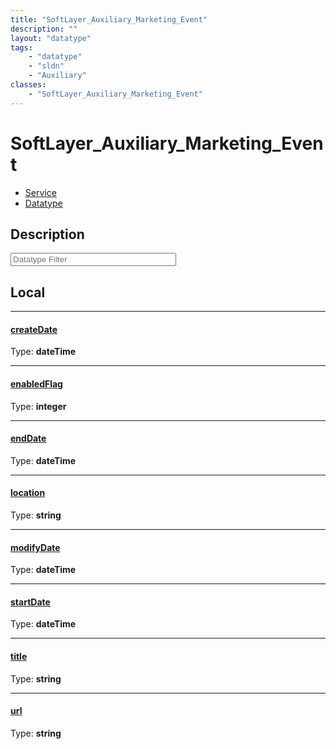 ```yaml
---
title: "SoftLayer_Auxiliary_Marketing_Event"
description: ""
layout: "datatype"
tags:
    - "datatype"
    - "sldn"
    - "Auxiliary"
classes:
    - "SoftLayer_Auxiliary_Marketing_Event"
---
```


# SoftLayer_Auxiliary_Marketing_Event
<div id='service-datatype'>
    <ul id='sldn-reference-tabs'>
    <li id='service'> <a href='/reference/services/SoftLayer_Auxiliary_Marketing_Event' >Service</a></li>    <li id='datatype'> <a href='/reference/datatypes/SoftLayer_Auxiliary_Marketing_Event' >Datatype</a></li>
    </ul>
</div>

## Description 






<!-- Filer BEGIN -->
<div class="view-filters">
        <div class="clearfix">
            <div class="search-input-box">
                <input placeholder="Datatype Filter" onkeyup="titleSearch(inputId='prop-input', divId='properties', elementClass='prop-row')" 
                    type="text" id="prop-input" value="" size="30" maxlength="128" class="form-text">
            </div>
        </div>
</div>
<!-- Filer END -->

<div id="properties" class="content">
<div id="localProperties" class="prop-content" >

## Local
<div class="prop-row">

-----
[createDate]: #createdate
#### [createDate]
  
<span class="type-label">Type: </span>**dateTime**


</div>
<div class="prop-row">

-----
[enabledFlag]: #enabledflag
#### [enabledFlag]
  
<span class="type-label">Type: </span>**integer**


</div>
<div class="prop-row">

-----
[endDate]: #enddate
#### [endDate]
  
<span class="type-label">Type: </span>**dateTime**


</div>
<div class="prop-row">

-----
[location]: #location
#### [location]
  
<span class="type-label">Type: </span>**string**


</div>
<div class="prop-row">

-----
[modifyDate]: #modifydate
#### [modifyDate]
  
<span class="type-label">Type: </span>**dateTime**


</div>
<div class="prop-row">

-----
[startDate]: #startdate
#### [startDate]
  
<span class="type-label">Type: </span>**dateTime**


</div>
<div class="prop-row">

-----
[title]: #title
#### [title]
  
<span class="type-label">Type: </span>**string**


</div>
<div class="prop-row">

-----
[url]: #url
#### [url]
  
<span class="type-label">Type: </span>**string**


</div>
</div>
<!-- LOCAL PROPERTY END -->

</div>


